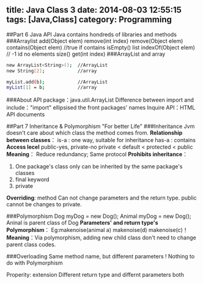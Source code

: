 title: Java Class 3
date: 2014-08-03 12:55:15
tags: [Java,Class]
category: Programming
---


##Part 6 Java API
Java contains hondreds of libraries and methods
###Arraylist
add(Object elem) 
remove(int index) 
remove(Object elem) 
contains(Object elem) //true if contains
isEmpty() list 
indexOf(Object elem) // -1 id no elements
size()
get(int index)
###ArrayList and array
```bash
new ArrayList<String>();  //ArrayList
new String[2];            //array
```
```bash
myList.add(b);            //ArrayList
myList[1] = b;            //array
```
###About API
package：java.util.ArrayList
Difference between import and include："import" ellipsised the front packages' names
Inquire API：HTML API documents

##Part 7 Inheritance & Polymorphism
"For better Life"
###Inheritance
Jvm doesn't care about which class the method comes from.
**Relationship between classes**：
is-a : one way, suitable for inheritance
has-a : contains
**Access lecel**
public-yes, private-no
private < default < protected < public
**Meaning**：
Reduce redundancy; Same protocol
**Prohibits inheritance**：
1. One package's class only can be inherited by the same package's classes
2. final keyword
3. private

**Overriding**: method
Can not change parameters and the return type.
public cannot be changes to private.

###Polymorphism
Dog myDog = new Dog();
Animal myDog = new Dog();
Aninal is parent class of Dog
**Parameters'  and return type's Polymorphism**：
Eg:makenoise(animal a)
makenoise(d)
makenoise(c)！
**Meaning**：Via polymorphism, adding new child class don't need to change parent class codes.

###Overloading
Same method name, but different parameters
! Nothing to do with Polymorphism

Properity: extension
Different return type and differnt parameters both
